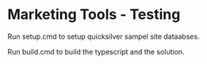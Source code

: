 # Marketing Tools - Testing

Run setup.cmd to setup quicksilver sampel site dataabses.

Run build.cmd to build the typescript and the solution.
